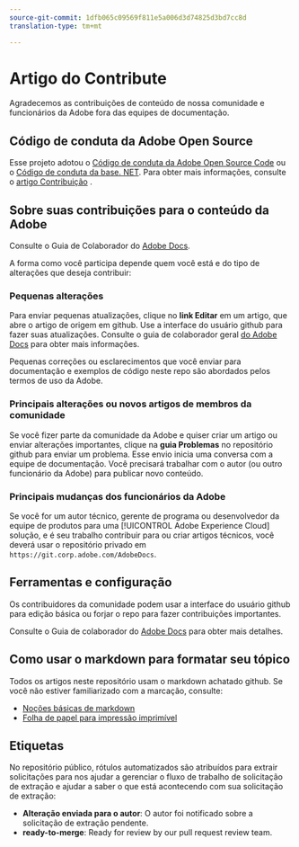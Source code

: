 ```yaml
---
source-git-commit: 1dfb065c09569f811e5a006d3d74825d3bd7cc8d
translation-type: tm+mt

---
```

# Artigo do Contribute

Agradecemos as contribuições de conteúdo de nossa comunidade e funcionários da Adobe fora das equipes de documentação.

## Código de conduta da Adobe Open Source

Esse projeto adotou o [Código de conduta da Adobe Open Source Code](code-of-conduct.md) ou o [Código de conduta da base. NET](https://dotnetfoundation.org/code-of-conduct). Para obter mais informações, consulte o [artigo Contribuição](contributing.md) .

## Sobre suas contribuições para o conteúdo da Adobe

Consulte o Guia de Colaborador do [Adobe Docs](https://docs.adobe.com/help/en/contributor/contributor-guide/introduction.html).

A forma como você participa depende quem você está e do tipo de alterações que deseja contribuir:

### Pequenas alterações

Para enviar pequenas atualizações, clique no **link Editar** em um artigo, que abre o artigo de origem em github. Use a interface do usuário github para fazer suas atualizações. Consulte o guia de colaborador geral [do Adobe Docs](https://docs.adobe.com/help/en/contributor/contributor-guide/introduction.html) para obter mais informações.

Pequenas correções ou esclarecimentos que você enviar para documentação e exemplos de código neste repo são abordados pelos termos de uso da Adobe.

### Principais alterações ou novos artigos de membros da comunidade

Se você fizer parte da comunidade da Adobe e quiser criar um artigo ou enviar alterações importantes, clique na **guia Problemas** no repositório github para enviar um problema. Esse envio inicia uma conversa com a equipe de documentação. Você precisará trabalhar com o autor (ou outro funcionário da Adobe) para publicar novo conteúdo.

<!--
If you submit a pull request with significant changes to documentation and code examples, you'll see a message in the pull request asking you to submit an online contribution license agreement (CLA). You must complete the online form before we can review your pull request.
-->

### Principais mudanças dos funcionários da Adobe

Se você for um autor técnico, gerente de programa ou desenvolvedor da equipe de produtos para uma [!UICONTROL Adobe Experience Cloud] solução, e é seu trabalho contribuir para ou criar artigos técnicos, você deverá usar o repositório privado em `https://git.corp.adobe.com/AdobeDocs`.

<!--Employees from other parts of the Adobe world should use the public repo for minor updates.-->

## Ferramentas e configuração

Os contribuidores da comunidade podem usar a interface do usuário github para edição básica ou forjar o repo para fazer contribuições importantes.

Consulte o Guia de colaborador do [Adobe Docs](https://docs.adobe.com/help/en/contributor/contributor-guide/introduction.html) para obter mais detalhes.

## Como usar o markdown para formatar seu tópico

Todos os artigos neste repositório usam o markdown achatado github. Se você não estiver familiarizado com a marcação, consulte:

* [Noções básicas de markdown](https://help.github.com/articles/getting-started-with-writing-and-formatting-on-github/)
* [Folha de papel para impressão imprimível](https://guides.github.com/pdfs/markdown-cheatsheet-online.pdf)

## Etiquetas

No repositório público, rótulos automatizados são atribuídos para extrair solicitações para nos ajudar a gerenciar o fluxo de trabalho de solicitação de extração e ajudar a saber o que está acontecendo com sua solicitação de extração:

* **Alteração enviada para o autor**: O autor foi notificado sobre a solicitação de extração pendente.
* **ready-to-merge**: Ready for review by our pull request review team.
